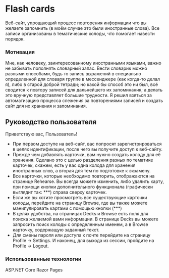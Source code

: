 # Flash cards
Веб-сайт, упрощающий процесс повторения информации что вы желаете запомнить (в моём случае это были иностранные слова). Все записи организованы в тематические колоды, что помогает навести порядок.
### Мотивация
Мне, как человеку, заинтересованному иностранными языками, важно не забывать пополнять словарный запас. Вести словарик можно разными способами, будь то запись выражений в специально определенной для словаря группе в мессенджере (как когда-то делал я), либо в старой доброй тетради; но какой бы способ это ни был, всё сводится к повтору записей для дальнейшего их запоминания; а делать это вручную представляет большие трудности.
Я решил взяться за автоматизацию процесса слежения за повторениями записей и создать сайт для их хранения и запоминания. 
## Руководство пользователя
Приветствую вас, Пользователь!
* При первом доступе на веб-сайт, вас попросят зарегистрироваться в целях идентификации, после чего вы получите доступ к веб-сайту.
* Прежде чем добавлять карточки, вам нужно создать колоду для её хранения. Сделано это с целью разделения разных по тематике карточек, скажем, есть у вас одна колода для хранения иностранных слов, а вторая для тем по подготовке к экзамену.
* Все карточки, которые необходимо повторить, отображаются на странице Rehearse. Вы всегда можете изменить, либо удалить карту, при помощи кнопки дополнительного функционала (графически выглядит так: \*\*\*) справа сверху карточек.
* Если же вы хотите просмотреть все существующие карточки колоды, перейдите на страницу Browse, где вы также можете манипулировать картами с помощью кнопки (\*\*\*) 
* В целях удобства, на страницах Decks и Browse есть поля для поиска желаемой вами информации. В странице Decks вы можете запросить поиск колоды с определенным именем, а в Browse карточку, содержащую заданный текст.
* Для смены пароля или доступа к почте перейдите на страницу Profile -> Settings. И наконец, для выхода из сессии, пройдите на Profile -> Logout. 

### Использованные технологии
ASP.NET Core Razor Pages
